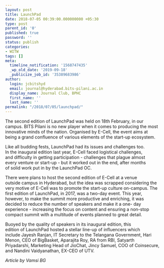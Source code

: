 ```yaml
---
layout: post
title: LaunchPad
date: 2018-07-05 00:39:00.000000000 +05:30
type: post
parent_id: '0'
published: true
password: ''
status: publish
categories:
- WITW
tags: []
meta:
  timeline_notification: '1568747435'
  _wp_old_date: '2019-09-18'
  _publicize_job_id: '35389683986'
author:
  login: jcbitshyd
  email: journal@hyderabad.bits-pilani.ac.in
  display_name: Journal Club, BPHC
  first_name: ''
  last_name: ''
permalink: "/2018/07/05/launchpad/"
---
```

<p><!-- wp:paragraph --></p>
<p>The second edition of LaunchPad was held on 18th February, in our<br />
campus. BITS Pilani is no new player when it comes to producing the most<br />
 innovative minds of the nation. Organised by E-Cell, the event aims at<br />
being a grand confluence of various elements of the start-up ecosystem.</p>
<p><!-- /wp:paragraph --></p>
<p><!-- wp:paragraph --></p>
<p>Like all budding fests, LaunchPad had its issues and challenges too.<br />
In the inaugural edition last year, E-Cell faced logistical challenges,<br />
and difficulty in getting participation - challenges that plague almost<br />
every venture or start-up - but it worked out in the end, after months<br />
of solid work put in by the LaunchPad OC.</p>
<p><!-- /wp:paragraph --></p>
<p><!-- wp:paragraph --></p>
<p>There were plans to host the second edition of E-Cell at a venue<br />
outside campus in Hyderabad, but the idea was scrapped considering the<br />
very motive of E-Cell was to promote the start-up culture on-campus. The<br />
 first edition of LaunchPad, in 2017, was a two-day event. This year,<br />
however, to make the summit more productive and enriching, it was<br />
decided to reduce the number of speakers and make it a one- day<br />
experience - increasing the focus on content and ensuring a non-stop<br />
compact summit with a multitude of events planned to great detail.</p>
<p><!-- /wp:paragraph --></p>
<p><!-- wp:paragraph --></p>
<p>Buoyed by the quality of speakers in its inaugural edition, this<br />
edition of LaunchPad hosted a stellar line-up of influencers which<br />
include Jayesh Ranjan, IT Secretary to the Telangana Government, Hari<br />
Menon, CEO of BigBasket, Aparajita Roy, RA from RBI, Satyarth<br />
Priyadarshi, Marketing Head of JioChat, Jincy Samuel, COO of Coinsecure,<br />
 and Nandini Vaidyanathan, EX-CEO of UTV.</p>
<p><!-- /wp:paragraph --></p>
<p><!-- wp:paragraph --></p>
<p><em>Article by Vamsi BG</em></p>
<p><!-- /wp:paragraph --></p>
